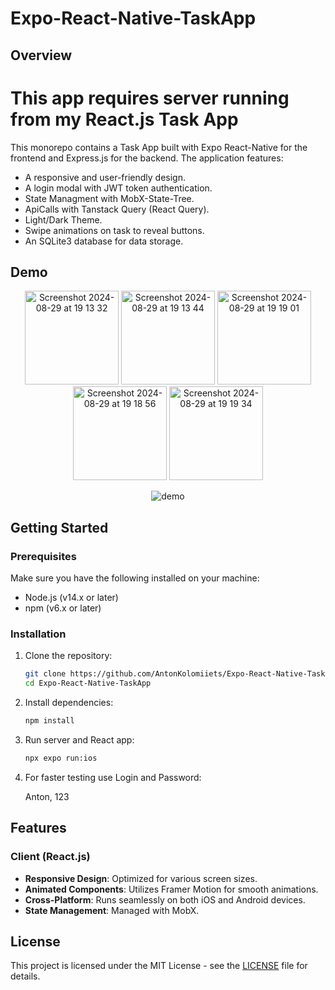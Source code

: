 # Expo-React-Native-TaskApp


## Overview

# This app requires server running from my React.js Task App
This monorepo contains a Task App built with Expo React-Native for the frontend and Express.js for the backend. The application features:
- A responsive and user-friendly design.
- A login modal with JWT token authentication.
- State Managment with MobX-State-Tree.
- ApiCalls with Tanstack Query (React Query).
- Light/Dark Theme.
- Swipe animations on task to reveal buttons.
- An SQLite3 database for data storage.


## Demo

<p align="center">
<p align="center">
<img width="150" alt="Screenshot 2024-08-29 at 19 13 32" src="https://github.com/user-attachments/assets/58a05f27-8f37-45ae-8b84-e438c50f71dd">
<img width="150" alt="Screenshot 2024-08-29 at 19 13 44" src="https://github.com/user-attachments/assets/58bd23bc-7df7-493b-b847-78954ada9f85">
<img width="150" alt="Screenshot 2024-08-29 at 19 19 01" src="https://github.com/user-attachments/assets/f224315f-881d-410b-9b50-622ddb607d3c">
<img width="150" alt="Screenshot 2024-08-29 at 19 18 56" src="https://github.com/user-attachments/assets/06ad268d-eb1f-4f48-aac9-d65e5491dfcf">
<img width="150" alt="Screenshot 2024-08-29 at 19 19 34" src="https://github.com/user-attachments/assets/64182c30-e343-4c3d-a80f-e90ad00ec861">
</p>

<p align="center"> 
<img src="https://github.com/user-attachments/assets/fa2fc02a-d664-4113-883b-13169074ab54" alt="demo" />
</p>
</p>

## Getting Started

### Prerequisites
Make sure you have the following installed on your machine:
- Node.js (v14.x or later)
- npm (v6.x or later)

### Installation

1. Clone the repository:

    ```sh
    git clone https://github.com/AntonKolomiiets/Expo-React-Native-TaskApp.git
    cd Expo-React-Native-TaskApp
    ```

2. Install dependencies:

    ```sh
    npm install
    ```

3. Run server and React app:

    ```sh
    npx expo run:ios
    ```

4. For faster testing use Login and Password:

    Anton, 123
    

## Features

### Client (React.js)
- **Responsive Design**: Optimized for various screen sizes.
- **Animated Components**: Utilizes Framer Motion for smooth animations.
- **Cross-Platform**: Runs seamlessly on both iOS and Android devices.
- **State Management**: Managed with MobX.


## License

This project is licensed under the MIT License - see the [LICENSE](LICENSE) file for details.
